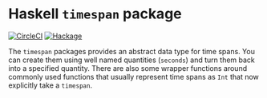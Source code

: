 # Haskell `timespan` package

[![CircleCI](https://circleci.com/gh/agrafix/timespan.svg?style=svg)](https://circleci.com/gh/agrafix/timespan)
[![Hackage](https://img.shields.io/hackage/v/timespan.svg)](http://hackage.haskell.org/package/timespan)

The `timespan` packages provides an abstract data type for time spans. You can create them using well named quantities (`seconds`) and
turn them back into a specified quantity. There are also some wrapper functions around commonly used functions that usually represent
time spans as `Int` that now explicitly take a `timespan`.
